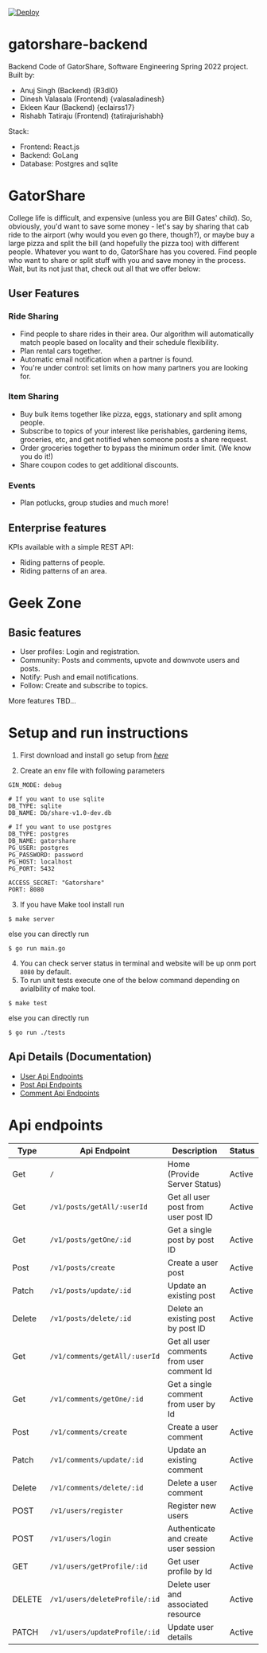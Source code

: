 [![Deploy](https://github.com/RTX2080-UF/gatorshare-backend/actions/workflows/main.yml/badge.svg)](https://github.com/RTX2080-UF/gatorshare-backend/actions/workflows/main.yml)
# gatorshare-backend
Backend Code of GatorShare, Software Engineering Spring 2022 project.
Built by:
- Anuj Singh (Backend) {R3dI0}
- Dinesh Valasala (Frontend) {valasaladinesh}
- Ekleen Kaur (Backend) {eclairss17}
- Rishabh Tatiraju (Frontend) {tatirajurishabh}

Stack:
- Frontend: React.js
- Backend: GoLang
- Database: Postgres and sqlite

# GatorShare

College life is difficult, and expensive (unless you are Bill Gates' child). So, obviously, you'd want to save some money - let's say by sharing that cab ride to the airport (why would you even go there, though?), or maybe buy a large pizza and split the bill (and hopefully the pizza too) with different people. Whatever you want to do, GatorShare has you covered. Find people who want to share or split stuff with you and save money in the process. Wait, but its not just that, check out all that we offer below:

## User Features
### Ride Sharing
- Find people to share rides in their area. Our algorithm will automatically match people based on locality and their schedule flexibility.
- Plan rental cars together.
- Automatic email notification when a partner is found.
- You're under control: set limits on how many partners you are looking for. 

### Item Sharing
- Buy bulk items together like pizza, eggs, stationary and split among people.
- Subscribe to topics of your interest like perishables, gardening items, groceries, etc, and get notified when someone posts a share request.
- Order groceries together to bypass the minimum order limit. (We know you do it!)
- Share coupon codes to get additional discounts.

### Events
- Plan potlucks, group studies and much more!

## Enterprise features
KPIs available with a simple REST API:
- Riding patterns of people.
- Riding patterns of an area.

# Geek Zone
## Basic features
- User profiles: Login and registration.
- Community: Posts and comments, upvote and downvote users and posts.
- Notify: Push and email notifications.
- Follow: Create and subscribe to topics.

More features TBD...

# Setup and run instructions
1. First download and install go setup from *[here](https://go.dev/doc/install)*

2. Create an env file with following parameters
```
GIN_MODE: debug

# If you want to use sqlite
DB_TYPE: sqlite
DB_NAME: Db/share-v1.0-dev.db

# If you want to use postgres
DB_TYPE: postgres
DB_NAME: gatorshare
PG_USER: postgres
PG_PASSWORD: password
PG_HOST: localhost
PG_PORT: 5432

ACCESS_SECRET: "Gatorshare"
PORT: 8080
```

3. If you have Make tool install run
```
$ make server 
```
else you can directly run
```
$ go run main.go
```
4. You can check server status in terminal and website will be up onm port `8080` by default.
5. To run unit tests execute one of the below command depending on avialbility of make tool.
```
$ make test 
```
else you can directly run
```
$ go run ./tests
```

## Api Details (Documentation)
- [User Api Endpoints](./documentation/User_api.md)
- [Post Api Endpoints](./documentation/Posts_api.md)
- [Comment Api Endpoints](./documentation/Comment_api.md)

# Api endpoints

| Type | Api Endpoint | Description | Status |
| ----------- | ----------- | ----------- | ----------- |
| Get | `/` | Home (Provide Server Status) | Active |
| Get | `/v1/posts/getAll/:userId` | Get all user post from user post ID | Active |
| Get | `/v1/posts/getOne/:id` | Get a single post by post ID | Active |
| Post | `/v1/posts/create` | Create a user post | Active |
| Patch | `/v1/posts/update/:id`   | Update an existing post | Active |
| Delete | `/v1/posts/delete/:id`  | Delete an existing post by post ID | Active |
| Get | `/v1/comments/getAll/:userId` | Get all user comments from user comment Id | Active |
| Get | `/v1/comments/getOne/:id` | Get a single comment from user by Id | Active |
| Post | `/v1/comments/create` | Create a user comment | Active |
| Patch |  `/v1/comments/update/:id` | Update an existing comment | Active |
| Delete | `/v1/comments/delete/:id` | Delete a user comment | Active |
| POST | `/v1/users/register` | Register new users | Active |
| POST | `/v1/users/login` | Authenticate and create user session | Active |
| GET | `/v1/users/getProfile/:id` | Get user profile by Id | Active |
| DELETE | `/v1/users/deleteProfile/:id` | Delete user and associated resource | Active |
| PATCH | `/v1/users/updateProfile/:id` | Update user details | Active |

